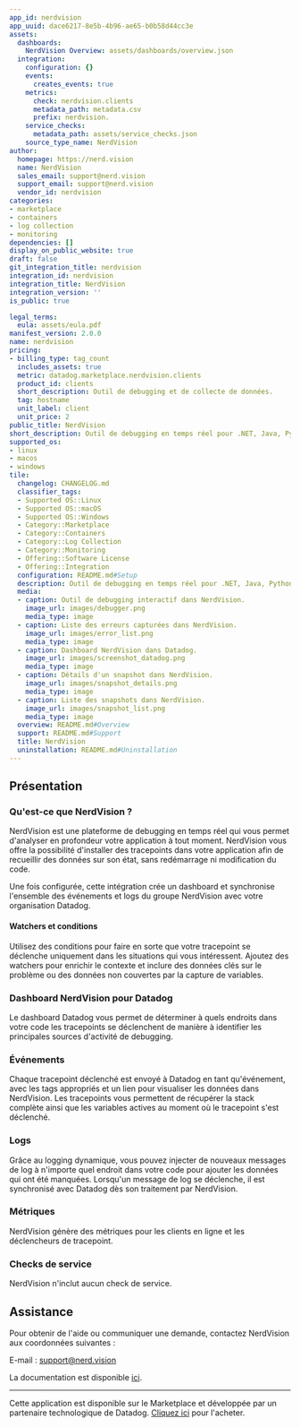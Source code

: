 ```yaml
---
app_id: nerdvision
app_uuid: dace6217-8e5b-4b96-ae65-b0b58d44cc3e
assets:
  dashboards:
    NerdVision Overview: assets/dashboards/overview.json
  integration:
    configuration: {}
    events:
      creates_events: true
    metrics:
      check: nerdvision.clients
      metadata_path: metadata.csv
      prefix: nerdvision.
    service_checks:
      metadata_path: assets/service_checks.json
    source_type_name: NerdVision
author:
  homepage: https://nerd.vision
  name: NerdVision
  sales_email: support@nerd.vision
  support_email: support@nerd.vision
  vendor_id: nerdvision
categories:
- marketplace
- containers
- log collection
- monitoring
dependencies: []
display_on_public_website: true
draft: false
git_integration_title: nerdvision
integration_id: nerdvision
integration_title: NerdVision
integration_version: ''
is_public: true

legal_terms:
  eula: assets/eula.pdf
manifest_version: 2.0.0
name: nerdvision
pricing:
- billing_type: tag_count
  includes_assets: true
  metric: datadog.marketplace.nerdvision.clients
  product_id: clients
  short_description: Outil de debugging et de collecte de données.
  tag: hostname
  unit_label: client
  unit_price: 2
public_title: NerdVision
short_description: Outil de debugging en temps réel pour .NET, Java, Python et Node
supported_os:
- linux
- macos
- windows
tile:
  changelog: CHANGELOG.md
  classifier_tags:
  - Supported OS::Linux
  - Supported OS::macOS
  - Supported OS::Windows
  - Category::Marketplace
  - Category::Containers
  - Category::Log Collection
  - Category::Monitoring
  - Offering::Software License
  - Offering::Integration
  configuration: README.md#Setup
  description: Outil de debugging en temps réel pour .NET, Java, Python et Node
  media:
  - caption: Outil de debugging interactif dans NerdVision.
    image_url: images/debugger.png
    media_type: image
  - caption: Liste des erreurs capturées dans NerdVision.
    image_url: images/error_list.png
    media_type: image
  - caption: Dashboard NerdVision dans Datadog.
    image_url: images/screenshot_datadog.png
    media_type: image
  - caption: Détails d'un snapshot dans NerdVision.
    image_url: images/snapshot_details.png
    media_type: image
  - caption: Liste des snapshots dans NerdVision.
    image_url: images/snapshot_list.png
    media_type: image
  overview: README.md#Overview
  support: README.md#Support
  title: NerdVision
  uninstallation: README.md#Uninstallation
---
```




## Présentation

### Qu'est-ce que NerdVision ?

NerdVision est une plateforme de debugging en temps réel qui vous permet d'analyser en profondeur votre application à tout moment. NerdVision vous offre la possibilité d'installer des tracepoints dans votre application afin de recueillir des données sur son état, sans redémarrage ni modification du code.

Une fois configurée, cette intégration crée un dashboard et synchronise l'ensemble des événements et logs du groupe NerdVision avec votre organisation Datadog.

#### Watchers et conditions

Utilisez des conditions pour faire en sorte que votre tracepoint se déclenche uniquement dans les situations qui vous intéressent. Ajoutez des watchers pour enrichir le contexte et inclure des données clés sur le problème ou des données non couvertes par la capture de variables.

### Dashboard NerdVision pour Datadog

Le dashboard Datadog vous permet de déterminer à quels endroits dans votre code les tracepoints se déclenchent de manière à identifier les principales sources d'activité de debugging.

### Événements

Chaque tracepoint déclenché est envoyé à Datadog en tant qu'événement, avec les tags appropriés et un lien pour visualiser les données dans NerdVision. Les tracepoints vous permettent de récupérer la stack complète ainsi que les variables actives au moment où le tracepoint s'est déclenché.

### Logs

Grâce au logging dynamique, vous pouvez injecter de nouveaux messages de log à n'importe quel endroit dans votre code pour ajouter les données qui ont été manquées. Lorsqu'un message de log se déclenche, il est synchronisé avec Datadog dès son traitement par NerdVision.

### Métriques

NerdVision génère des métriques pour les clients en ligne et les déclencheurs de tracepoint.

### Checks de service

NerdVision n'inclut aucun check de service.

## Assistance

Pour obtenir de l'aide ou communiquer une demande, contactez NerdVision aux coordonnées suivantes :

E-mail : support@nerd.vision

La documentation est disponible [ici](https://docs.nerd.vision/).

---
Cette application est disponible sur le Marketplace et développée par un partenaire technologique de Datadog. <a href="https://app.datadoghq.com/marketplace/app/nerdvision" target="_blank">Cliquez ici</a> pour l'acheter.
